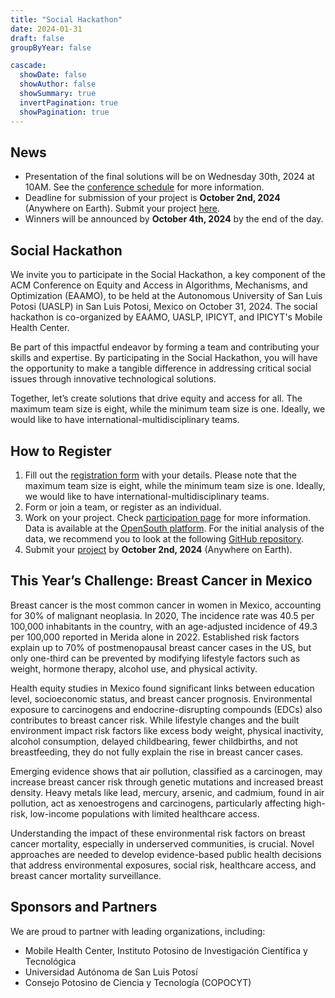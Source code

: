 ```yaml
---
title: "Social Hackathon"
date: 2024-01-31
draft: false
groupByYear: false

cascade:
  showDate: false
  showAuthor: false
  showSummary: true
  invertPagination: true
  showPagination: true
---
```


## News

- Presentation of the final solutions will be on Wednesday 30th, 2024 at 10AM. See the [conference schedule](../conference_information/schedule/#october-30-2024-wednesday) for more information.
- Deadline for submission of your project is **October 2nd, 2024** (Anywhere on Earth). Submit your project [here](https://docs.google.com/forms/d/e/1FAIpQLSdBheuBHIZdHUgx_Fk_lPvx5QhA4wWFqTFmbLzc6xETdB_s4w/viewform?usp=sf_link).
- Winners will be announced by **October 4th, 2024** by the end of the day. 

## Social Hackathon

We invite you to participate in the Social Hackathon, a key component of the ACM Conference on Equity and Access in Algorithms, Mechanisms, and Optimization (EAAMO), to be held at the Autonomous University of San Luis Potosi (UASLP) in San Luis Potosi, Mexico on October 31, 2024. The social hackathon is co-organized by EAAMO, UASLP, IPICYT, and IPICYT's  Mobile Health Center.

Be part of this impactful endeavor by forming a team and contributing your skills and expertise. By participating in the Social Hackathon, you will have the opportunity to make a tangible difference in addressing critical social issues through innovative technological solutions.

Together, let’s create solutions that drive equity and access for all. The maximum team size is eight, while the minimum team size is one. Ideally, we would like to  have international-multidisciplinary teams.

## How to Register
1. Fill out the [registration form](https://docs.google.com/forms/d/e/1FAIpQLSfkhRER8PW2Bc1wy-1ruM0qSi2pVgD-_zaWN0IYTEmsXKxRYw/viewform) with your details. Please note that the maximum team size is eight, while the minimum team size is one. Ideally, we would like to have international-multidisciplinary teams.
2. Form or join a team, or register as an individual.
3. Work on your project. Check [participation page](participation) for more information. Data is available at the [OpenSouth platform](https://data.opensouth.io/datasets/eaamo-2024-social-hackathon). For the initial analysis of the data, we recommend you to look at the following [GitHub repository](https://github.com/Mobile-Health-Center/Social-Hackathon-EAAMO-2024).
4. Submit your [project](https://docs.google.com/forms/d/e/1FAIpQLSdBheuBHIZdHUgx_Fk_lPvx5QhA4wWFqTFmbLzc6xETdB_s4w/viewform?usp=sf_link) by **October 2nd, 2024** (Anywhere on Earth).

## This Year’s Challenge: Breast Cancer in Mexico

Breast cancer is the most common cancer in women in Mexico, accounting for 30% of malignant neoplasia. In 2020, The incidence rate was 40.5 per 100,000 inhabitants in the country, with an age-adjusted incidence of 49.3 per 100,000 reported in Merida alone in 2022. Established risk factors explain up to 70% of postmenopausal breast cancer cases in the US, but only one-third can be prevented by modifying lifestyle factors such as weight, hormone therapy, alcohol use, and physical activity.

Health equity studies in Mexico found significant links between education level, socioeconomic status, and breast cancer prognosis. Environmental exposure to carcinogens and endocrine-disrupting compounds (EDCs) also contributes to breast cancer risk. While lifestyle changes and the built environment impact risk factors like excess body weight, physical inactivity, alcohol consumption, delayed childbearing, fewer childbirths, and not breastfeeding, they do not fully explain the rise in breast cancer cases.

Emerging evidence shows that air pollution, classified as a carcinogen, may increase breast cancer risk through genetic mutations and increased breast density. Heavy metals like lead, mercury, arsenic, and cadmium, found in air pollution, act as xenoestrogens and carcinogens, particularly affecting high-risk, low-income populations with limited healthcare access.

Understanding the impact of these environmental risk factors on breast cancer mortality, especially in underserved communities, is crucial. Novel approaches are needed to develop evidence-based public health decisions that address environmental exposures, social risk, healthcare access, and breast cancer mortality surveillance.

## Sponsors and Partners
We are proud to partner with leading organizations, including:
- Mobile Health Center, Instituto Potosino de Investigación Científica y Tecnológica
- Universidad Autónoma de San Luis Potosí
- Consejo Potosino de Ciencia y Tecnología (COPOCYT)
